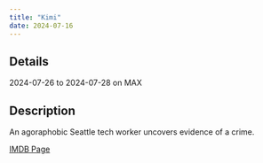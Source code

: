 ```yaml
---
title: "Kimi"
date: 2024-07-16
---
```

## Details
2024-07-26 to 2024-07-28 on MAX

## Description
An agoraphobic Seattle tech worker uncovers evidence of a crime.

[IMDB Page](https://www.imdb.com/title/tt14128670/)
